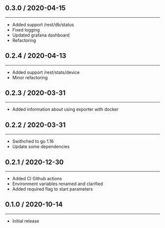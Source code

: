 ## 0.3.0 / 2020-04-15
---
* Added support /rest/db/status
* Fixed logging
* Updated grafana dashboard
* Refactoring

## 0.2.4 / 2020-04-13
---
* Added support /rest/stats/device
* Minor refactoring

## 0.2.3 / 2020-03-31
---
* Added information about using exporter with docker

## 0.2.2 / 2020-03-31
---
* Swithched to go 1.16
* Update some dependencies

## 0.2.1 / 2020-12-30
---
* Added CI Github actions
* Environment variables renamed and clarified
* Added required flag to start parameters

## 0.1.0 / 2020-10-14
---
* Initial release
